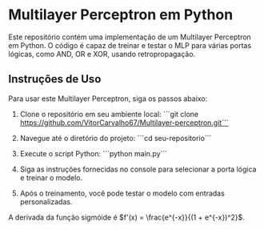 # Multilayer Perceptron em Python

Este repositório contém uma implementação de um Multilayer Perceptron em Python. O código é capaz de treinar e testar o MLP para várias portas lógicas, como AND, OR e XOR, usando retropropagação.

## Instruções de Uso

Para usar este Multilayer Perceptron, siga os passos abaixo:

1. Clone o repositório em seu ambiente local:
´´´git clone https://github.com/VitorCarvalho67/Multilayer-perceptron.git´´´

2. Navegue até o diretório do projeto:
´´´cd seu-repositorio´´´

3. Execute o script Python:
´´´python main.py´´´

4. Siga as instruções fornecidas no console para selecionar a porta lógica e treinar o modelo.

5. Após o treinamento, você pode testar o modelo com entradas personalizadas.

A derivada da função sigmóide é $f'(x) = \frac{e^{-x}}{(1 + e^{-x})^2}$.
